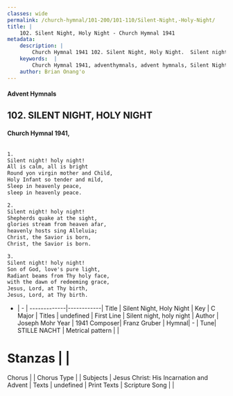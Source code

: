 ```yaml
---
classes: wide
permalink: /church-hymnal/101-200/101-110/Silent-Night,-Holy-Night/
title: |
    102. Silent Night, Holy Night - Church Hymnal 1941
metadata:
    description: |
        Church Hymnal 1941 102. Silent Night, Holy Night.  Silent night! holy night! All is calm, all is bright Round yon virgin mother and Child, Holy Infant so tender and mild, Sleep in heavenly peace, sleep in heavenly peace.  
    keywords:  |
        Church Hymnal 1941, adventhymnals, advent hymnals, Silent Night, Holy Night, Silent night, holy night. 
    author: Brian Onang'o
---
```


#### Advent Hymnals
## 102. SILENT NIGHT, HOLY NIGHT
####  Church Hymnal 1941,

```txt

1.
Silent night! holy night!
All is calm, all is bright
Round yon virgin mother and Child,
Holy Infant so tender and mild,
Sleep in heavenly peace,
sleep in heavenly peace.

2.
Silent night! holy night!
Shepherds quake at the sight,
glories stream from heaven afar,
heavenly hosts sing Alleluia;
Christ, the Savior is born,
Christ, the Savior is born.

3.
Silent night! holy night!
Son of God, love's pure light,
Radiant beams from Thy holy face,
with the dawn of redeeming grace,
Jesus, Lord, at Thy birth,
Jesus, Lord, at Thy birth.


```

- |   -  |
-------------|------------|
Title | Silent Night, Holy Night |
Key | C Major |
Titles | undefined |
First Line | Silent night, holy night |
Author | Joseph Mohr
Year | 1941
Composer| Franz Gruber |
Hymnal|  - |
Tune| STILLE NACHT |
Metrical pattern | |
# Stanzas |  |
Chorus |  |
Chorus Type |  |
Subjects | Jesus Christ: His Incarnation and Advent |
Texts | undefined |
Print Texts | 
Scripture Song |  |
    
